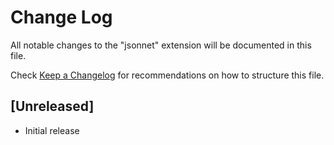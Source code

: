 # Change Log
All notable changes to the "jsonnet" extension will be documented in this file.

Check [Keep a Changelog](http://keepachangelog.com/) for recommendations on how to structure this file.

## [Unreleased]
- Initial release